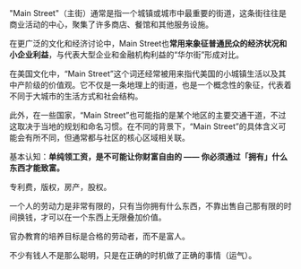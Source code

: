 "Main Street"（主街）通常是指一个城镇或城市中最重要的街道，这条街往往是商业活动的中心，聚集了许多商店、餐馆和其他服务设施。

在更广泛的文化和经济讨论中，Main Street也**常用来象征普通民众的经济状况和小企业利益**，与代表大型企业和金融机构利益的“华尔街”形成对比。

在美国文化中，“Main Street”这个词还经常被用来指代美国的小城镇生活以及其中产阶级的价值观。它不仅是一条地理上的街道，也是一个概念性的象征，代表着不同于大城市的生活方式和社会结构。

此外，在一些国家，“Main Street”也可能指的是某个地区的主要交通干道，不过这取决于当地的规划和命名习惯。在不同的背景下，“Main Street”的具体含义可能会有所不同，但通常都与社区的核心区域相关联。



基本认知：**单纯领工资，是不可能让你财富自由的 —— 你必须通过「拥有」什么东西才能致富。**

专利费，版权，房产，股权。

一个人的劳动力是非常有限的，只有当你拥有什么东西，不靠出售自己那有限的时间换钱，才可以在一个东西上无限叠加价值。

官办教育的培养目标是合格的劳动者，而不是富人。

不少有钱人不是那么聪明，只是在正确的时机做了正确的事情（运气）。
